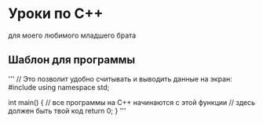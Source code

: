 # Уроки по C++
для моего любимого младшего брата

## Шаблон для программы
'''
// Это позволит удобно считывать и выводить данные на экран:
#include <iostream>
using namespace std;

int main() { // все программы на C++ начинаются с этой функции
  // здесь должен быть твой код
  return 0;
}
'''
